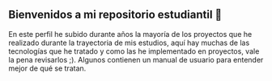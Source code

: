 ## Bienvenidos a mi repositorio estudiantil 👋
En este perfil he subido durante años la mayoría de los proyectos que he realizado durante la trayectoria de mis estudios, aquí hay muchas de las tecnologías que he tratado y como las he implementado en proyectos, vale la pena revisarlos ;). Algunos contienen un manual de usuario para entender mejor de qué se tratan.
